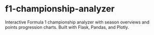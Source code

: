 # f1-championship-analyzer
Interactive Formula 1 championship analyzer with season overviews and points progression charts. Built with Flask, Pandas, and Plotly.
